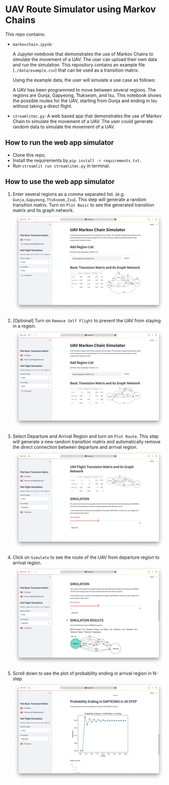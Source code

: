 # UAV Route Simulator using Markov Chains

This repo contains:
- `markovchain.ipynb`: 

   A Jupyter notebook that demonstrates the use of Markov Chains to simulate the movement of a UAV.
   The user can upload their own data and run the simulation.
   This repository contains an example file (`./data/example.csv`) that can be used as a transition matrix.

   Using the example data, the user will simulate a use case as follows:

   A UAV has been programmed to move between several regions. The regions are Gunja, Gapyeong, Ttukseom, and Isu.
   This notebook shows the possible routes for the UAV, starting from Gunja and ending in Isu without taking a direct flight.

- `streamlitmc.py`: 
   A web based app that demonstrates the use of Markov Chain to simulate the movement of a UAV.
   The user could generate random data to simulate the movement of a UAV.

## How to run the web app simulator
- Clone this repo.
- Install the requirements by `pip install -r requirements.txt`.
- Run `streamlit run streamlitmc.py` in terminal.

## How to use the web app simulator

1. Enter several regions as a comma separated list. (e.g. `Gunja,Gapyeong,Ttukseom,Isu`). This step will generate a random transition matrix. 
Turn on `Plot Basic` to see the generated transition matrix and its graph network. 
![ss01](./asset/ss01.png)

2. [Optional] Turn on `Remove Self Flight` to prevent the UAV from staying in a region.
![ss02](./asset/ss02.png)

3. Select Departure and Arrival Region and turn on `Plot Route`. This step will
generate a new random transition matrix and 
automatically remove the direct connection between departure and arrival region.
![ss03](./asset/ss03.png)

4. Click on `Simulate` to see the route of the UAV from departure region to arrival region.
![ss04](./asset/ss04.png)

5. Scroll down to see the plot of probability ending
in arrival region in N-step.
![ss05](./asset/ss05.png)
